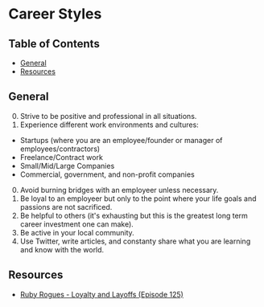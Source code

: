 # Career Styles

<!-- Tocer[start]: Auto-generated, don't remove. -->

## Table of Contents

  - [General](#general)
  - [Resources](#resources)

<!-- Tocer[finish]: Auto-generated, don't remove. -->

## General

0. Strive to be positive and professional in all situations.
0. Experience different work environments and cultures:
  * Startups (where you are an employee/founder or manager of employees/contractors)
  * Freelance/Contract work
  * Small/Mid/Large Companies
  * Commercial, government, and non-profit companies
0. Avoid burning bridges with an employeer unless necessary.
0. Be loyal to an employeer but only to the point where your life goals and passions are not
   sacrificed.
0. Be helpful to others (it's exhausting but this is the greatest long term career investment one
   can make).
0. Be active in your local community.
0. Use Twitter, write articles, and constanty share what you are learning and know with the world.

## Resources

- [Ruby Rogues - Loyalty and Layoffs (Episode 125)](http://rubyrogues.com/125-rr-loyalty-and-layoffs)
